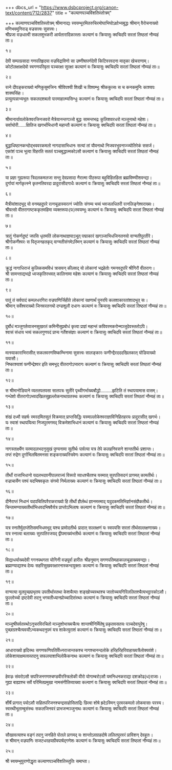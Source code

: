 +++
dbcs_url = "https://www.dsbcproject.org/canon-text/content/712/2837"
title = "कल्याणपञ्चविंशतिस्तोत्रम्"

+++
कल्याणपञ्चविंशतिस्तोत्रम्
श्रीमानाद्यः स्वयम्भूरमितरुचिरमोघाभिघोऽक्षोभ्यबुद्धः
श्रीमान् वैरोचनाख्यो मणिभवमुनिराड् वज्रसत्त्वः सुसत्त्वः।  
श्रीप्रजा वज्रधात्वी सकलशुभकरी आर्यतारादिकास्ताः
कल्याणं वः क्रियासुः क्वचिदपि सरतां तिष्ठतां नौम्यहं ताः॥

१॥

देवी सम्पत्प्रसादा गणपतिहृदया वज्रविद्राविणो सा 
उष्णीषापर्णदेवी किटिवरवदना मातृका खेचराणाम्।  
कोटोलक्षाक्षदेवो स्वगणपरिवृता पञ्चरक्षा सुरक्षा 
कल्याणं वः क्रियासुः क्वचिदपि सरतां तिष्ठतां नौम्यहं ताः॥

२॥

रत्ने दीपङ्कराख्यो मणिकुसुमजिनः श्रीविपश्यी शिखी च 
विश्वम्भुः श्रीककुत्सः स च कनकमुनिः काश्यपः शाक्यसिंहः।  
प्रत्युत्पन्नाभ्यभूतः सकलदशबलो पारमाहात्म्यसिन्धुः 
कल्याणं वः क्रियासुः क्वचिदपि सरतां तिष्ठतां नौम्यहं ताः॥

३॥

श्रीमानार्यावलोकेश्वरजिनजवरो मैत्रेयानन्तगञ्जो 
बुद्धः सामन्तभद्रः कुलिशवरधरो मञ्जुनाथो महेशः।  
सर्वाघोरी......क्षितिज खगर्भाभिधानौ महान्तौ 
कल्याणं वः क्रियासुः क्वचिदपि सरतां तिष्ठतां नौम्यहं ताः॥

४॥

बुद्धाधिष्ठानकन्दोद्भववरकमलो नागदासाभिधानः 
सत्यां तां यौवनाथो निजवरभुवनाज्ज्योतिरेकं ससर्ज।  
एकांशं पञ्च भूत्वा विहरति सततं पञ्चबुद्धात्मकोऽसौ 
कल्याणं वः क्रियासुः क्वचिदपि सरतां तिष्ठतां नौम्यहं ताः॥

५॥

या प्रज्ञा गुह्यरूपा त्रिदलकमलजा सन्तु देवप्रसादा 
नैरात्मा पीठरूपा बहुविहितहिता ब्रह्मविष्ण्वीशवन्द्या।  
दुर्गायां मार्गकृत्स्ने कृतनतिवरदा प्रादुरासीदगाधैः 
कल्याणं वः क्रियासुः क्वचिदपि सरतां तिष्ठतां नौम्यहं ताः॥

६॥

मैत्रीयांशादभूद् यो वनमहदुपरे रत्नचूडास्यरत्नं 
ज्योतिः संगम्य भव्यं भवजलधितरी रत्नलिङ्गेश्वराख्यः।  
श्रीवत्सो वीतरागाष्टककृतमहिमा व्यक्तरूपाः(पः)स्वयम्भूः 
कल्याणं वः क्रियासुः क्वचिदपि सरतां तिष्ठतां नौम्यहं ताः॥

७॥

त्रातुं गोकर्णदुष्टं जपसि धृतमतिं लोकनाथाज्ञयाऽभूत्
पद्माकारं खगञ्जाभिधजिनतनयो वाग्मतीपूरतीरे।  
श्रीगोकर्णेश्वरः स पितृजनहतकृद् वाग्मतीसंगमेऽस्मिन् 
कल्याणं वः क्रियासुः क्वचिदपि सरतां तिष्ठतां नौम्यहं ताः॥

८॥

क्रुद्धं नागाधिराजं कुलिकसमविधं त्रासयन् कीलवद् यो 
लोकानां भद्रहेतोः गमनवदुपरि श्रीगिरौ वीतरागः।  
श्री सामन्ताद्यभद्रो ध्वजकृतिरभवत् कालिनामा महेशः 
कल्याणं वः क्रियासुः क्वचिदपि सरतां तिष्ठतां नौम्यहं ताः॥

९॥

पातुं तं सर्वपादं कमलधरगिरा वज्रपाणिर्जिहीते 
लोकानां रक्षणार्थं पुनरपि कलशाकारतांशादभूत् सः।  
श्रीमान् सर्वेश्वराख्यो जिनवरतनयो दण्डशूलौ दधानः 
कल्याणं वः क्रियासुः क्वचिदपि सरतां तिष्ठतां नौम्यहं ताः॥

१०॥

दुर्बोधं मञ्जुगर्तव्यजनसुखरतं कमिनीसुप्रबोधं 
कृत्वा प्राज्ञं महान्तं कविवरमकरोन्मञ्जुदेवस्ततोऽपि।  
श्वासं संधाय भव्यं सकलगुणपदं प्राप्य गर्तेशसंज्ञाः 
कल्याणं वः क्रियासुः क्वचिदपि सरतां तिष्ठतां नौम्यहं ताः॥

११॥

मत्स्याकाराभिरासीत् सकलवरणविष्कम्भिनामा सुसत्त्वः 
सालङ्कारः फणीन्द्रैरदददखिलकात् योडियाख्यो ययासौ।  
निष्काश्याशं फणीन्द्रेश्वर इति समभूद् वीतरागोऽप्यरागः 
कल्याणं वः क्रियासुः क्वचिदपि सरतां तिष्ठतां नौम्यहं ताः॥

१२॥

स श्रीमानोडियाने व्यततपतपसा सातपत्रः सुतीरे 
पृथ्वीगर्भाख्यबौद्धो.........झटिति तं स्थापयामास वासम्।  
गन्धेशो वीतरागोऽभवदखिलसुहृल्लोकनाथाग्रतस्थः 
कल्याणं वः क्रियासुः क्वचिदपि सरतां तिष्ठतां नौम्यहं ताः॥

१३॥

शंखं दध्मौ सहर्षः स्मरदमितसुतं विक्रमात् प्राप्तसिद्धिः 
यस्माल्लोकेश्वराज्ञाविनिहितहरयः प्रादुरासीत् खगर्भः।  
यः स्वाशं स्थापयित्वा निजपुरमगमद् विक्रमेशाभिधानं 
कल्याणं वः क्रियासुः क्वचिदपि सरतां तिष्ठतां नौम्यहं ताः॥

१४॥

नागस्तार्क्ष्येण यस्मादलभदनुसुखं पुण्यनामा सुतीर्थः 
पार्वत्या यत्र तेपे कलहनिवसने शान्ततीर्थः प्रशान्तः।  
तप्तं रुद्रेण दुर्गाभिलषितमनसा शङ्कराख्यस्त्रिवेणः 
कल्याणं वः क्रियासुः क्वचिदपि सरतां तिष्ठतां नौम्यहं ताः॥

१५॥

तीर्थो राजाभिधानो यदलभदवनीपालराज्यं विरूपो 
व्याधश्चैतश्च यस्मात् सुरपतिसदनं प्रागमत् कामतीर्थः।  
वज्राचार्येण पश्यं यदभिषवकृतः संगमो निर्मलाख्यः 
कल्याणं वः क्रियासुः क्वचिदपि सरतां तिष्ठतां नौम्यहं ताः॥

१६॥

दीनैराप्तं निधानं यदपचितिपरैराकराख्यो हि तीर्थो 
ज्ञैर्लब्धं ज्ञानमस्माद् यदुदकमतिभिर्ज्ञानसंज्ञैकतीर्थः।  
चिन्तामण्याख्यतीर्थाभिधवदभिषवैर्यत्र प्राप्तोऽभिलाषः 
कल्याणं वः क्रियासुः क्वचिदपि सरतां तिष्ठतां नौम्यहं ताः॥

१७॥

यत्र स्नातैर्मुदाप्तेतिसमभिधमभूद् यश्च प्रामोदतीर्थः 
प्रादात् सल्लक्षणं यः स्वपयसि सरतां तीर्थसल्लक्षणाख्यः।  
यत्र स्नात्वा बलाख्यः सुरपतिरजयद् द्वीपमाख्यंभतीर्थः 
कल्याणं वः क्रियासुः क्वचिदपि सरतां तिष्ठातां नौम्यहं ताः॥

१८॥

विद्याधर्याख्यदेवी गगनपथगता योगिनी वज्रपूर्वा 
हारीतः श्रीहनूमान् सगणपतिमहाकालचूडाख्यवन्द्याः।  
ब्रह्माण्याद्याश्च देव्यः सहरिसुखवरक्षारनास्कन्दयुक्ताः 
कल्याणं वः क्रियासुः क्वचिदपि सरतां तिष्ठतां नौम्यहं ताः॥

१९॥

वाग्मत्या मूलपुच्छप्रभृतय उपतीर्थास्तथा केशचैत्याः 
शङ्खोच्चस्थाश्च जातोच्चयगिरिललितश्चैत्यभट्टारकोऽसौ।  
फुल्लोच्चो द्रष्टदेवी तदनु भगवतीध्यानप्रोच्चादिसंस्थाः 
कल्याणं वः क्रियासुः क्वचिदपि सरतां तिष्ठतां नौम्यहं ताः॥

२०॥

मञ्जुश्रीपर्वतस्थोऽनुचरविरचितो मञ्जुशोभाख्यचैत्यः 
शान्तश्रीनिर्मितेषु प्रकृतवसतयः पञ्चदेवापुरेषु।  
पुच्छाग्रश्चैत्यवर्योऽभ्यकथदनुपमं यत्र शाकेत्पुराशं 
कल्याणं वः क्रियासुः क्वचिदपि सरतां तिष्ठतां नौम्यहं ताः॥

२१॥

आधाराख्यो हृदिस्थः सगणफणिपतिर्विध्नराजान्तकश्च 
नागश्चानन्दलोके हरिहरिहरिवाहाख्यत्रैलोक्यवंशे।  
लोकेशायाक्षमत्वस्तदनु सफलयाशाभिलोकैकनाथः 
कल्याणं वः क्रियासुः क्वचिदपि सरतां तिष्ठतां नौम्यहं ताः॥

२२॥

हेवज्रः संवरोऽसौ सपरिजनगणश्चण्डवीरस्त्रिलोकी 
वीरो योगाम्बरोऽसौ यमनिधनकराद्या दशक्रोढ(ध)राजाः।  
गुह्या बाह्याश्च सर्वे परिमितप्रमुखा नामसंगीतिव्याख्या 
कल्याणं वः क्रियासुः क्वचिदपि सरतां तिष्ठतां नौम्यहं ताः॥

२३॥

शीर्षे प्रागात् पयोऽसौ सहितपरिजनश्चन्द्रसाहोसिताद्रिः 
छित्वा शोषे ह्रदेऽस्मिन् पुरवरकमलो लोकवासाः परस्य।  
स्वस्थीभूताम्बुसंस्थः सकलजिनवरं प्राभजन्मञ्जुनाथः 
कल्याणं वः क्रियासुः क्वचिदपि सरतां तिष्ठतां नौम्यहं ताः॥

२४॥

सौखावत्याश्च वङ्गं तदनु जनहिते पोतले प्रागमद् यः 
शान्तोऽवग्राहदोषे ललितपुरवरं प्राविशन् देवहूतः।  
स श्रीमान् वज्रपाणिः सजटधरहयग्रीवपार्षद्गणेशः 
कल्याणं वः क्रियासुः क्वचिदपि सरतां तिष्ठतां नौम्यहं ताः॥

२५॥

श्री स्वयम्भुपुराणोद्धृता कल्याणपञ्चविंशतिस्तुतिः
समाप्ता।  
